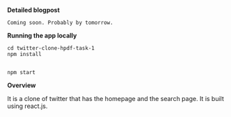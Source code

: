 **Detailed blogpost**
```
Coming soon. Probably by tomorrow.
```
**Running the app locally**
```git clone https://github.com/PushpinderSinghGrewal/twitter-clone-hpdf-task-1
cd twitter-clone-hpdf-task-1
npm install


npm start
```






**Overview**

It is a clone of twitter that has the homepage and the search page. It is built using react.js. 
